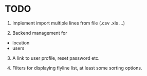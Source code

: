 TODO
====

1) Implement import multiple lines from file (.csv .xls ...)

2) Backend management for 
  *  location
  *  users

3) A link to user profile, reset password etc.

4) Filters for displaying flyline list, at least some sorting options.